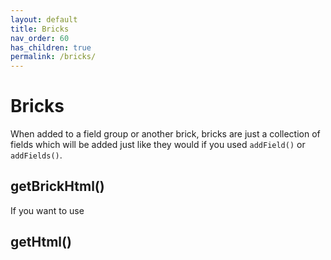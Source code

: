 ```yaml
---
layout: default
title: Bricks 
nav_order: 60
has_children: true
permalink: /bricks/
---
```


# Bricks

When added to a field group or another brick, bricks are just a collection of fields which will be added just like 
they would if you used `addField()` or `addFields()`.

## getBrickHtml()
If you want to use 

## getHtml()
